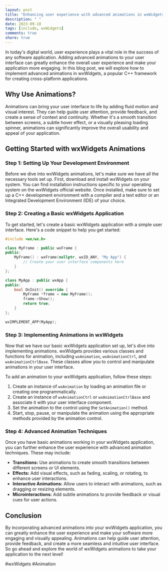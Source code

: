 ```yaml
---
layout: post
title: "Enhancing user experience with advanced animations in wxWidgets"
description: " "
date: 2023-09-18
tags: [include, wxWidgets]
comments: true
share: true
---
```


In today's digital world, user experience plays a vital role in the success of any software application. Adding advanced animations to your user interface can greatly enhance the overall user experience and make your application more engaging. In this blog post, we will explore how to implement advanced animations in wxWidgets, a popular C++ framework for creating cross-platform applications.

## Why Use Animations?

Animations can bring your user interface to life by adding fluid motion and visual interest. They can help guide user attention, provide feedback, and create a sense of context and continuity. Whether it's a smooth transition between screens, a subtle hover effect, or a visually pleasing loading spinner, animations can significantly improve the overall usability and appeal of your application.

## Getting Started with wxWidgets Animations

### Step 1: Setting Up Your Development Environment
Before we dive into wxWidgets animations, let's make sure we have all the necessary tools set up. First, download and install wxWidgets on your system. You can find installation instructions specific to your operating system on the wxWidgets official website. Once installed, make sure to set up a C++ development environment with a compiler and a text editor or an Integrated Development Environment (IDE) of your choice.

### Step 2: Creating a Basic wxWidgets Application
To get started, let's create a basic wxWidgets application with a simple user interface. Here's a code snippet to help you get started:

```cpp
#include <wx/wx.h>

class MyFrame : public wxFrame {
public:
    MyFrame() : wxFrame(nullptr, wxID_ANY, "My App") {
        // Create your user interface components here
    }
};

class MyApp : public wxApp {
public:
    bool OnInit() override {
        MyFrame *frame = new MyFrame();
        frame->Show();
        return true;
    }
};

wxIMPLEMENT_APP(MyApp);
```

### Step 3: Implementing Animations in wxWidgets
Now that we have our basic wxWidgets application set up, let's dive into implementing animations. wxWidgets provides various classes and functions for animation, including `wxAnimation`, `wxAnimationCtrl`, and `wxAnimationCtrlBase`. These classes allow you to control and manipulate animations in your user interface.

To add an animation to your wxWidgets application, follow these steps:

1. Create an instance of `wxAnimation` by loading an animation file or creating one programmatically.
2. Create an instance of `wxAnimationCtrl` or `wxAnimationCtrlBase` and associate it with your user interface component.
3. Set the animation to the control using the `SetAnimation()` method.
4. Start, stop, pause, or manipulate the animation using the appropriate methods provided by the animation control.

### Step 4: Advanced Animation Techniques
Once you have basic animations working in your wxWidgets application, you can further enhance the user experience with advanced animation techniques. These may include:

- **Transitions:** Use animations to create smooth transitions between different screens or UI elements.
- **Effects:** Add visual effects, such as fading, scaling, or rotating, to enhance user interactions.
- **Interactive Animations:** Allow users to interact with animations, such as dragging or resizing elements.
- **Microinteractions:** Add subtle animations to provide feedback or visual cues for user actions.

## Conclusion

By incorporating advanced animations into your wxWidgets application, you can greatly enhance the user experience and make your software more engaging and visually appealing. Animations can help guide user attention, provide feedback, and create a more seamless and intuitive user interface. So go ahead and explore the world of wxWidgets animations to take your application to the next level!

#wxWidgets #Animation
